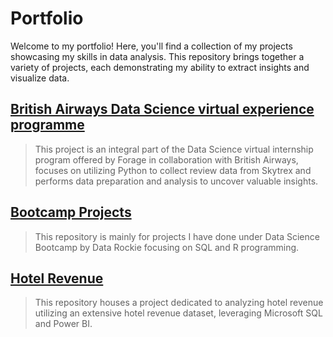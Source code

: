 # Portfolio
Welcome to my portfolio! Here, you'll find a collection of my projects showcasing my skills in data analysis. This repository brings together a variety of projects, each demonstrating my ability to extract insights and visualize data. 

## [British Airways Data Science virtual experience programme](https://github.com/Worapitcha5972/British-Airways_Data_Science)
> This project is an integral part of the Data Science virtual internship program offered by Forage in collaboration with British Airways, focuses on utilizing Python to collect review data from Skytrex and performs data preparation and analysis to uncover valuable insights.

## [Bootcamp Projects](https://github.com/Worapitcha5972/Bootcamp_Projects)
> This repository is mainly for projects I have done under Data Science Bootcamp by Data Rockie focusing on SQL and R programming.

## [Hotel Revenue](https://github.com/Worapitcha5972/Hotel_Revenue)
> This repository houses a project dedicated to analyzing hotel revenue utilizing an extensive hotel revenue dataset, leveraging Microsoft SQL and Power BI. 


